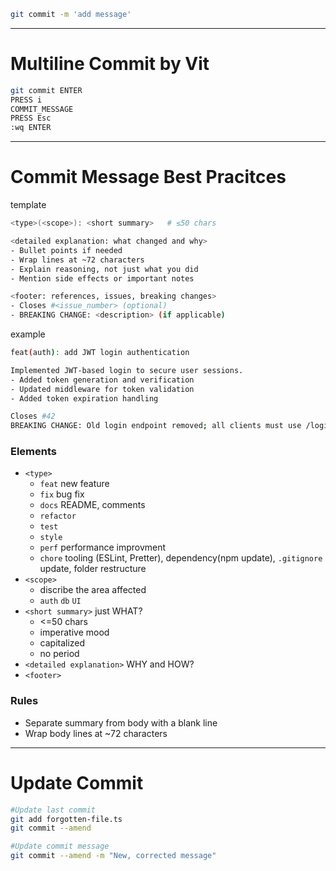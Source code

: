 ```bash
git commit -m 'add message'
```

---

# Multiline Commit by Vit

```bash
git commit ENTER
PRESS i
COMMIT_MESSAGE
PRESS Esc
:wq ENTER
```

---

# Commit Message Best Pracitces

template

```bash
<type>(<scope>): <short summary>   # ≤50 chars

<detailed explanation: what changed and why>
- Bullet points if needed
- Wrap lines at ~72 characters
- Explain reasoning, not just what you did
- Mention side effects or important notes

<footer: references, issues, breaking changes>
- Closes #<issue_number> (optional)
- BREAKING CHANGE: <description> (if applicable)
```

example

```bash
feat(auth): add JWT login authentication

Implemented JWT-based login to secure user sessions.
- Added token generation and verification
- Updated middleware for token validation
- Added token expiration handling

Closes #42
BREAKING CHANGE: Old login endpoint removed; all clients must use /login
```

### Elements

- `<type>`
  - `feat` new feature
  - `fix` bug fix
  - `docs` README, comments
  - `refactor`
  - `test`
  - `style`
  - `perf` performance improvment
  - `chore` tooling (ESLint, Pretter), dependency(npm update), `.gitignore` update, folder restructure
- `<scope>`
  - discribe the area affected
  - `auth` `db` `UI`
- `<short summary>` just WHAT?
  - <=50 chars
  - imperative mood
  - capitalized
  - no period
- `<detailed explanation>` WHY and HOW?
- `<footer>`

### Rules

- Separate summary from body with a blank line
- Wrap body lines at ~72 characters

---

# Update Commit

```bash
#Update last commit
git add forgotten-file.ts
git commit --amend

#Update commit message
git commit --amend -m "New, corrected message"
```
